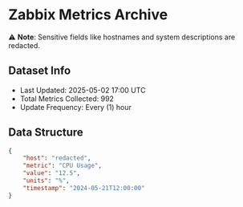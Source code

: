 # Zabbix Metrics Archive

⚠️ **Note**: Sensitive fields like hostnames and system descriptions are redacted.

## Dataset Info
- Last Updated: 2025-05-02 17:00 UTC
- Total Metrics Collected: 992
- Update Frequency: Every (1) hour

## Data Structure
```json
{
    "host": "redacted",
    "metric": "CPU Usage",
    "value": "12.5",
    "units": "%",
    "timestamp": "2024-05-21T12:00:00"
}
```
